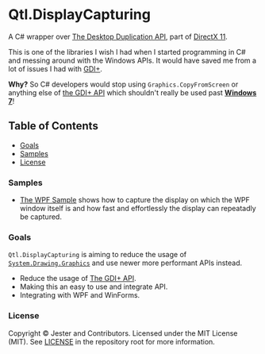 # Qtl.DisplayCapturing

A C# wrapper over [The Desktop Duplication API](https://learn.microsoft.com/en-us/windows/win32/direct3ddxgi/desktop-dup-api), part of [DirectX 11](https://learn.microsoft.com/en-us/windows/win32/getting-started-with-directx-graphics).

This is one of the libraries I wish I had when I started programming in C# and messing around with the Windows APIs. It would have saved me from a lot of issues I had with [GDI+](https://learn.microsoft.com/en-us/windows/win32/gdiplus/-gdiplus-gdi-start).

**Why?** So C# developers would stop using `Graphics.CopyFromScreen` or anything else of [the GDI+ API](https://learn.microsoft.com/en-us/windows/win32/gdiplus/-gdiplus-gdi-start) which shouldn't really be used past [__**Windows 7**__](https://learn.microsoft.com/en-us/windows/win32/direct2d/comparing-direct2d-and-gdi#conclusion)!

## Table of Contents

* [Goals](#goals)
* [Samples](#samples)
* [License](#license)

### Samples

* [The WPF Sample](/samples/Wpf) shows how to capture the display on which the WPF window itself is and how fast and effortlessly the display can repeatadly be captured.

### Goals

`Qtl.DisplayCapturing` is aiming to reduce the usage of [`System.Drawing.Graphics`](https://learn.microsoft.com/en-us/dotnet/api/system.drawing.graphics?view=dotnet-plat-ext-7.0) and use newer more performant APIs instead.

* Reduce the usage of [The GDI+ API](https://learn.microsoft.com/en-us/windows/win32/gdiplus/-gdiplus-gdi-start).
* Making this an easy to use and integrate API.
* Integrating with WPF and WinForms.

### License

Copyright © Jester and Contributors. Licensed under the MIT License
(MIT). See [LICENSE](/LICENSE) in the repository root for more information.
